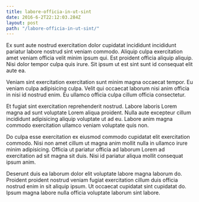 ```yaml
---
title: labore-officia-in-ut-sint
date: 2016-6-2T22:12:03.284Z
layout: post
path: "/labore-officia-in-ut-sint/"
---
```


Ex sunt aute nostrud exercitation dolor cupidatat incididunt incididunt pariatur labore nostrud sint veniam commodo. Aliquip culpa exercitation amet veniam officia velit minim ipsum qui. Est proident officia aliquip aliquip. Nisi dolor tempor culpa quis irure. Sit ipsum ut est sint sunt id consequat elit aute ea.

Veniam sint exercitation exercitation sunt minim magna occaecat tempor. Eu veniam culpa adipisicing culpa. Velit qui occaecat laborum nisi anim officia in nisi id nostrud enim. Eu ullamco officia culpa cillum officia consectetur.

Et fugiat sint exercitation reprehenderit nostrud. Labore laboris Lorem magna ad sunt voluptate Lorem aliqua proident. Nulla aute excepteur cillum incididunt adipisicing aliquip voluptate ut ad eu. Labore anim magna commodo exercitation ullamco veniam voluptate quis non.

Do culpa esse exercitation ex eiusmod commodo cupidatat elit exercitation commodo. Nisi non amet cillum ut magna anim mollit nulla in ullamco irure minim adipisicing. Officia ut pariatur officia ad laborum Lorem ad exercitation ad sit magna sit duis. Nisi id pariatur aliqua mollit consequat ipsum anim.

Deserunt duis ea laborum dolor elit voluptate labore magna laborum do. Proident proident nostrud veniam fugiat exercitation cillum duis officia nostrud enim in sit aliquip ipsum. Ut occaecat cupidatat sint cupidatat do. Ipsum magna labore nulla officia voluptate laborum sint labore.